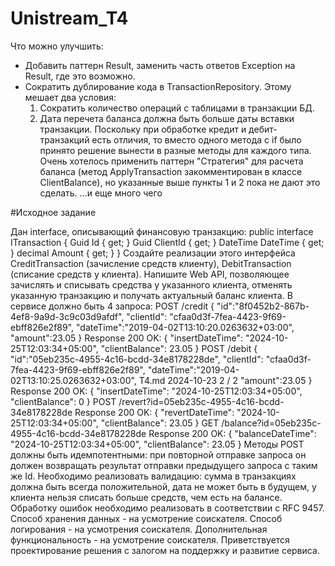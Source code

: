 # Unistream_T4
Что можно улучшить:
- Добавить паттерн Result, заменить часть ответов Exception на Result, где это возможно.
- Сократить дублирование кода в TransactionRepository. Этому мешает два условия:
    1. Сократить количество операций с таблицами в транзакции БД.
    2. Дата перечета баланса должна быть больше даты вставки транзакции.
  Поскольку при обработке кредит и дебит-транзакций есть отличия, то вместо одного метода с if было принято решение вынести в разные методы для каждого типа.
  Очень хотелось применить паттерн "Стратегия" для расчета баланса (метод ApplyTransaction закомментирован в классе ClientBalance), но указанные выше пункты 1 и 2 пока не дают это сделать.
...и еще много чего
     
      
#Исходное задание

Дан interface, описывающий финансовую транзакцию:
public interface ITransaction
{
Guid Id { get; }
Guid ClientId { get; }
DateTime DateTime { get; }
decimal Amount { get; }
}
Создайте реализации этого интерфейса CreditTransaction (зачисление средств клиенту), DebitTransaction
(списание средств у клиента). Напишите Web API, позволяющее зачислять и списывать средства у
указанного клиента, отменять указанную транзакцию и получать актуальный баланс клиента. В сервисе
должно быть 4 запроса:
POST /credit
{
"id":"8f0452b2-867b-4ef8-9a9d-3c9c03d9afdf",
"clientId": "cfaa0d3f-7fea-4423-9f69-ebff826e2f89",
"dateTime":"2019-04-02T13:10:20.0263632+03:00",
"amount":23.05
}
Response 200 OK:
{
"insertDateTime": "2024-10-25T12:03:34+05:00",
"clientBalance": 23.05
}
POST /debit
{
"id":"05eb235c-4955-4c16-bcdd-34e8178228de",
"clientId": "cfaa0d3f-7fea-4423-9f69-ebff826e2f89",
"dateTime":"2019-04-02T13:10:25.0263632+03:00",
T4.md 2024-10-23
2 / 2
"amount":23.05
}
Response 200 OK:
{
"insertDateTime": "2024-10-25T12:03:34+05:00",
"clientBalance": 0
}
POST /revert?id=05eb235c-4955-4c16-bcdd-34e8178228de
Response 200 OK:
{
"revertDateTime": "2024-10-25T12:03:34+05:00",
"clientBalance": 23.05
}
GET /balance?id=05eb235c-4955-4c16-bcdd-34e8178228de
Response 200 OK:
{
"balanceDateTime": "2024-10-25T12:03:34+05:00",
"clientBalance": 23.05
}
Методы POST должны быть идемпотентными: при повторной отправке запроса он должен
возвращать результат отправки предыдущего запроса с таким же Id.
Необходимо реализовать валидацию: сумма в транзакциях должна быть всегда положительной,
дата не может быть в будущем, у клиента нельзя списать больше средств, чем есть на балансе.
Обработку ошибок необходимо реализовать в соответствии с RFC 9457.
Способ хранения данных - на усмотрение соискателя.
Способ логирования - на усмотрения соискателя.
Дополнительная функциональность - на усмотрение соискателя.
Приветствуется проектирование решения с залогом на поддержку и развитие сервиса.
